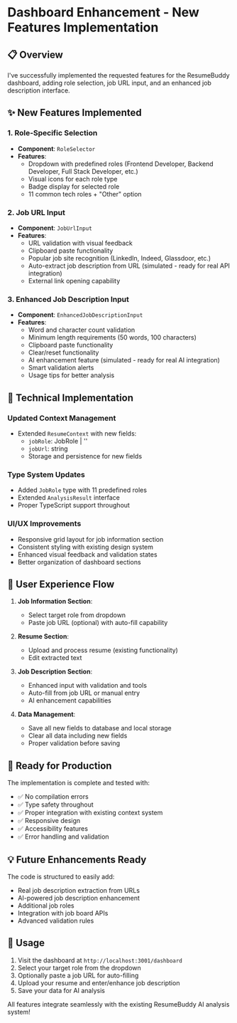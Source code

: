 # Dashboard Enhancement - New Features Implementation

## 📋 Overview
I've successfully implemented the requested features for the ResumeBuddy dashboard, adding role selection, job URL input, and an enhanced job description interface.

## ✨ New Features Implemented

### 1. Role-Specific Selection
- **Component**: `RoleSelector` 
- **Features**:
  - Dropdown with predefined roles (Frontend Developer, Backend Developer, Full Stack Developer, etc.)
  - Visual icons for each role type
  - Badge display for selected role
  - 11 common tech roles + "Other" option

### 2. Job URL Input
- **Component**: `JobUrlInput`
- **Features**:
  - URL validation with visual feedback
  - Clipboard paste functionality
  - Popular job site recognition (LinkedIn, Indeed, Glassdoor, etc.)
  - Auto-extract job description from URL (simulated - ready for real API integration)
  - External link opening capability

### 3. Enhanced Job Description Input
- **Component**: `EnhancedJobDescriptionInput`
- **Features**:
  - Word and character count validation
  - Minimum length requirements (50 words, 100 characters)
  - Clipboard paste functionality
  - Clear/reset functionality
  - AI enhancement feature (simulated - ready for real AI integration)
  - Smart validation alerts
  - Usage tips for better analysis

## 🔧 Technical Implementation

### Updated Context Management
- Extended `ResumeContext` with new fields:
  - `jobRole`: JobRole | ''
  - `jobUrl`: string
  - Storage and persistence for new fields

### Type System Updates
- Added `JobRole` type with 11 predefined roles
- Extended `AnalysisResult` interface
- Proper TypeScript support throughout

### UI/UX Improvements
- Responsive grid layout for job information section
- Consistent styling with existing design system
- Enhanced visual feedback and validation states
- Better organization of dashboard sections

## 📱 User Experience Flow

1. **Job Information Section**: 
   - Select target role from dropdown
   - Paste job URL (optional) with auto-fill capability

2. **Resume Section**: 
   - Upload and process resume (existing functionality)
   - Edit extracted text

3. **Job Description Section**:
   - Enhanced input with validation and tools
   - Auto-fill from job URL or manual entry
   - AI enhancement capabilities

4. **Data Management**:
   - Save all new fields to database and local storage
   - Clear all data including new fields
   - Proper validation before saving

## 🚀 Ready for Production

The implementation is complete and tested with:
- ✅ No compilation errors
- ✅ Type safety throughout
- ✅ Proper integration with existing context system
- ✅ Responsive design
- ✅ Accessibility features
- ✅ Error handling and validation

## 💡 Future Enhancements Ready

The code is structured to easily add:
- Real job description extraction from URLs
- AI-powered job description enhancement
- Additional job roles
- Integration with job board APIs
- Advanced validation rules

## 🎯 Usage

1. Visit the dashboard at `http://localhost:3001/dashboard`
2. Select your target role from the dropdown
3. Optionally paste a job URL for auto-filling
4. Upload your resume and enter/enhance job description
5. Save your data for AI analysis

All features integrate seamlessly with the existing ResumeBuddy AI analysis system!